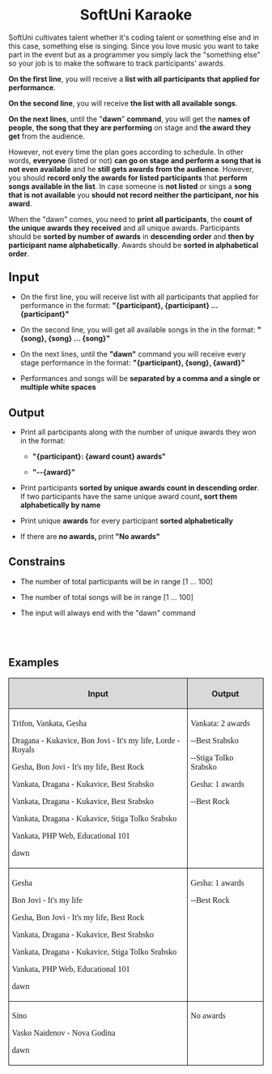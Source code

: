 <H1 CLASS="western" ALIGN=CENTER>SoftUni Karaoke</H1>
<P STYLE="margin-top: 0.06in"><A NAME="_GoBack"></A>SoftUni
cultivates talent whether it's coding talent or something else and in
this case, something else is singing. Since you love music you want
to take part in the event but as a programmer you simply lack the
&quot;something else&quot; so your job is to make the software to
track participants' awards.</P>
<P STYLE="margin-top: 0.06in"><B>On the first line</B>, you will
receive a <B>list with all participants that applied for performance</B>.
</P>
<P STYLE="margin-top: 0.06in"><B>On the second line</B>, you will
receive <B>the list with all available songs</B>. 
</P>
<P STYLE="margin-top: 0.06in"><B>On the next lines</B>, until the
&quot;<B>dawn</B>&quot; <B>command</B>, you will get the <B>names of
people</B>, <B>the song that they are performing</B> on stage and <B>the
award they get</B> from the audience.</P>
<P STYLE="margin-top: 0.06in">However<SPAN LANG="bg-BG">,</SPAN> not
every time the plan goes according to schedule. In other words,
<B>everyone</B> (listed or not) <B>can go on stage and perform a song
that is not even available</B> and he <B>still gets awards from the
audience</B>. However, you should <B>record only the awards for
listed participants</B> that <B>perform songs </B><SPAN LANG="en-GB"><B>available</B></SPAN><B>
in the list</B>. In case someone is <B>not listed</B> or sings a <B>song
that is not available</B> you <B>should not record neither the
participant, nor his award</B>.  
</P>
<P STYLE="margin-top: 0.06in">When the &quot;dawn&quot; comes, you
need to <B>print all participants</B>, the <B>count of the unique
awards they received</B> and all unique awards. Participants should
be <B>sorted by number of awards</B> in <B>descending order</B> and
<B>then by participant name alphabetically</B>. Awards should be
<B>sorted in alphabetical order</B>.</P>
<H3 CLASS="western"><FONT SIZE=5>Input</FONT></H3>
<UL>
	<LI><P STYLE="margin-top: 0.06in">On the first line, you will
	receive list with all participants that applied for performance in
	the format: <B>&quot;{participant}, {participant} … {participant}&quot;</B></P>
	<LI><P STYLE="margin-top: 0.06in">On the second line, you will get
	all available songs in the in the format: <B>&quot;{song}, {song} …
	{song}&quot;</B></P>
	<LI><P STYLE="margin-top: 0.06in"><SPAN LANG="en-GB">On the next
	lines, until the </SPAN><SPAN LANG="en-GB"><B>&quot;dawn&quot;</B></SPAN><SPAN LANG="en-GB">
	command you will receive every stage performance in the format:
	</SPAN><SPAN LANG="en-GB"><B>&quot;{participant}, {song}, {award}&quot;
	</B></SPAN>
	</P>
	<LI><P STYLE="margin-top: 0.06in"><SPAN LANG="en-GB">Performances
	and songs will be </SPAN><SPAN LANG="en-GB"><B>separated by a comma
	and a single or multiple white spaces</B></SPAN></P>
</UL>
<H2 CLASS="western">Output</H2>
<UL>
	<LI><P STYLE="margin-top: 0.06in">Print all participants along with
	the number of unique awards they won in the format: 
	</P>
	<UL>
		<LI><P STYLE="margin-top: 0.06in"><B>&quot;{participant}: {award
		count} awards&quot;</B></P>
		<LI><P STYLE="margin-top: 0.06in"><B>&quot;--{award}&quot;</B></P>
	</UL>
	<LI><P STYLE="margin-top: 0.06in">Print participants <B>sorted by
	unique awards count in descending order</B>. If two participants
	have the same unique award count<B>, sort them alphabetically by
	name</B></P>
	<LI><P STYLE="margin-top: 0.06in">Print unique <B>awards</B> for
	every participant <B>sorted alphabetically</B></P>
	<LI><P STYLE="margin-top: 0.06in">If there are<B> no awards, </B>print<B>
	&quot;No awards&quot;</B></P>
</UL>
<H2 CLASS="western">Constrains</H2>
<UL>
	<LI><P STYLE="margin-top: 0.06in">The number of total participants
	will be in range [1 … 100]</P>
	<LI><P STYLE="margin-top: 0.06in">The number of total songs will be
	in range [1 … 100]</P>
	<LI><P STYLE="margin-top: 0.06in">The input will always end with the
	&quot;dawn&quot; command</P>
</UL>
<P STYLE="margin-bottom: 0.14in"><BR><BR>
</P>
<H2 CLASS="western" STYLE="page-break-before: always">Examples</H2>
<TABLE WIDTH=679 CELLPADDING=4 CELLSPACING=0>
	<COL WIDTH=480>
	<COL WIDTH=180>
	<TR VALIGN=TOP>
		<TD WIDTH=480 BGCOLOR="#d9d9d9" STYLE="border: 1px solid #00000a; padding-top: 0.04in; padding-bottom: 0.04in; padding-left: 0.06in; padding-right: 0.06in">
			<P ALIGN=CENTER><B>Input</B></P>
		</TD>
		<TD WIDTH=180 BGCOLOR="#d9d9d9" STYLE="border: 1px solid #00000a; padding-top: 0.04in; padding-bottom: 0.04in; padding-left: 0.06in; padding-right: 0.06in">
			<P ALIGN=CENTER><B>Output</B></P>
		</TD>
	</TR>
	<TR VALIGN=TOP>
		<TD WIDTH=480 STYLE="border: 1px solid #00000a; padding-top: 0.04in; padding-bottom: 0.04in; padding-left: 0.06in; padding-right: 0.06in">
			<P STYLE="margin-bottom: 0in"><FONT FACE="Consolas, serif">Trifon,
			Vankata, Gesha</FONT></P>
			<P STYLE="margin-bottom: 0in"><FONT FACE="Consolas, serif">Dragana
			- Kukavice, Bon Jovi - It's my life, Lorde - Royals</FONT></P>
			<P STYLE="margin-bottom: 0in"><FONT FACE="Consolas, serif">Gesha,
			Bon Jovi - It's my life, Best Rock</FONT></P>
			<P STYLE="margin-bottom: 0in"><FONT FACE="Consolas, serif">Vankata,
			Dragana - Kukavice, Best Srabsko</FONT></P>
			<P STYLE="margin-bottom: 0in"><FONT FACE="Consolas, serif">Vankata,
			Dragana - Kukavice, Best Srabsko</FONT></P>
			<P STYLE="margin-bottom: 0in"><FONT FACE="Consolas, serif">Vankata,
			Dragana - Kukavice, Stiga Tolko Srabsko</FONT></P>
			<P STYLE="margin-bottom: 0in"><FONT FACE="Consolas, serif">Vankata,
			PHP Web, Educational 101</FONT></P>
			<P><FONT FACE="Consolas, serif">dawn</FONT></P>
		</TD>
		<TD WIDTH=180 STYLE="border: 1px solid #00000a; padding-top: 0.04in; padding-bottom: 0.04in; padding-left: 0.06in; padding-right: 0.06in">
			<P STYLE="margin-bottom: 0in"><FONT FACE="Consolas, serif">Vankata:
			2 awards</FONT></P>
			<P STYLE="margin-bottom: 0in"><FONT FACE="Consolas, serif">--Best
			Srabsko</FONT></P>
			<P STYLE="margin-bottom: 0in"><FONT FACE="Consolas, serif">--Stiga
			Tolko Srabsko</FONT></P>
			<P STYLE="margin-bottom: 0in"><FONT FACE="Consolas, serif">Gesha:
			1 awards</FONT></P>
			<P><FONT FACE="Consolas, serif">--Best Rock</FONT></P>
		</TD>
	</TR>
	<TR VALIGN=TOP>
		<TD WIDTH=480 STYLE="border: 1px solid #00000a; padding-top: 0.04in; padding-bottom: 0.04in; padding-left: 0.06in; padding-right: 0.06in">
			<P STYLE="margin-bottom: 0in"><FONT FACE="Consolas, serif">Gesha</FONT></P>
			<P STYLE="margin-bottom: 0in"><FONT FACE="Consolas, serif">Bon
			Jovi - It's my life</FONT></P>
			<P STYLE="margin-bottom: 0in"><FONT FACE="Consolas, serif">Gesha,
			Bon Jovi - It's my life, Best Rock</FONT></P>
			<P STYLE="margin-bottom: 0in"><FONT FACE="Consolas, serif">Vankata,
			Dragana - Kukavice, Best Srabsko</FONT></P>
			<P STYLE="margin-bottom: 0in"><FONT FACE="Consolas, serif">Vankata,
			Dragana - Kukavice, Stiga Tolko Srabsko</FONT></P>
			<P STYLE="margin-bottom: 0in"><FONT FACE="Consolas, serif">Vankata,
			PHP Web, Educational 101</FONT></P>
			<P><FONT FACE="Consolas, serif">dawn</FONT></P>
		</TD>
		<TD WIDTH=180 STYLE="border: 1px solid #00000a; padding-top: 0.04in; padding-bottom: 0.04in; padding-left: 0.06in; padding-right: 0.06in">
			<P STYLE="margin-bottom: 0in"><FONT FACE="Consolas, serif">Gesha:
			1 awards</FONT></P>
			<P><FONT FACE="Consolas, serif">--Best Rock</FONT></P>
		</TD>
	</TR>
	<TR VALIGN=TOP>
		<TD WIDTH=480 STYLE="border: 1px solid #00000a; padding-top: 0.04in; padding-bottom: 0.04in; padding-left: 0.06in; padding-right: 0.06in">
			<P STYLE="margin-bottom: 0in"><FONT FACE="Consolas, serif">Sino</FONT></P>
			<P STYLE="margin-bottom: 0in"><FONT FACE="Consolas, serif">Vasko
			Naidenov - Nova Godina</FONT></P>
			<P><FONT FACE="Consolas, serif">dawn</FONT></P>
		</TD>
		<TD WIDTH=180 STYLE="border: 1px solid #00000a; padding-top: 0.04in; padding-bottom: 0.04in; padding-left: 0.06in; padding-right: 0.06in">
			<P><FONT FACE="Consolas, serif">No awards</FONT></P>
		</TD>
	</TR>
</TABLE>